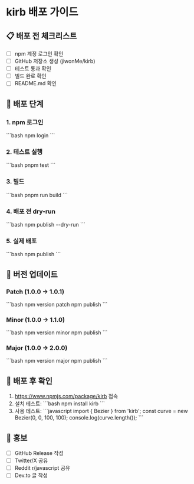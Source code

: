 # kirb 배포 가이드

## 📋 배포 전 체크리스트

- [ ] npm 계정 로그인 확인
- [ ] GitHub 저장소 생성 (jiwonMe/kirb)
- [ ] 테스트 통과 확인
- [ ] 빌드 완료 확인
- [ ] README.md 확인

## 🚀 배포 단계

### 1. npm 로그인
\`\`\`bash
npm login
\`\`\`

### 2. 테스트 실행
\`\`\`bash
pnpm test
\`\`\`

### 3. 빌드
\`\`\`bash
pnpm run build
\`\`\`

### 4. 배포 전 dry-run
\`\`\`bash
npm publish --dry-run
\`\`\`

### 5. 실제 배포
\`\`\`bash
npm publish
\`\`\`

## 📝 버전 업데이트

### Patch (1.0.0 → 1.0.1)
\`\`\`bash
npm version patch
npm publish
\`\`\`

### Minor (1.0.0 → 1.1.0)
\`\`\`bash
npm version minor
npm publish
\`\`\`

### Major (1.0.0 → 2.0.0)
\`\`\`bash
npm version major
npm publish
\`\`\`

## 🔗 배포 후 확인

1. https://www.npmjs.com/package/kirb 접속
2. 설치 테스트:
   \`\`\`bash
   npm install kirb
   \`\`\`
3. 사용 테스트:
   \`\`\`javascript
   import { Bezier } from 'kirb';
   const curve = new Bezier(0, 0, 100, 100);
   console.log(curve.length());
   \`\`\`

## 🎯 홍보

- [ ] GitHub Release 작성
- [ ] Twitter/X 공유
- [ ] Reddit r/javascript 공유
- [ ] Dev.to 글 작성
